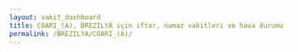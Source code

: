 ```yaml
---
layout: vakit_dashboard
title: COARI_(A), BREZILYA için iftar, namaz vakitleri ve hava durumu - ilçe/eyalet seç
permalink: /BREZILYA/COARI_(A)/
---
```


<script type="text/javascript">
  var GLOBAL_COUNTRY = 'BREZILYA';
  var GLOBAL_CITY = 'COARI_(A)';
  var GLOBAL_STATE = '';
  var lat = 72;
  var lon = 21;
</script>
